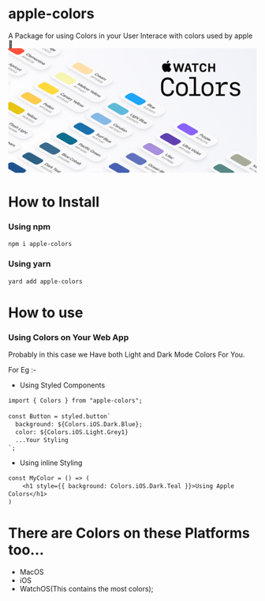 # apple-colors
A Package for using Colors in your User Interace with colors used by apple🍎
![Cover](https://github.com/haneenmahd/apple-colors/blob/master/Cover.png)

# How to Install
### Using npm
```
npm i apple-colors
```
### Using yarn
```
yard add apple-colors
```

# How to use
### Using Colors on Your Web App
Probably in this case we Have both Light and Dark Mode Colors For You.

For Eg :- 
- Using Styled Components

```
import { Colors } from "apple-colors";

const Button = styled.button`
  background: ${Colors.iOS.Dark.Blue};
  color: ${Colors.iOS.Light.Grey1}
  ...Your Styling
`;
```

- Using inline Styling
```
const MyColor = () => (
    <h1 style={{ background: Colors.iOS.Dark.Teal }}>Using Apple Colors</h1>
)
```

# There are Colors on these Platforms too...
- MacOS
- iOS
- WatchOS(This contains the most colors); 
